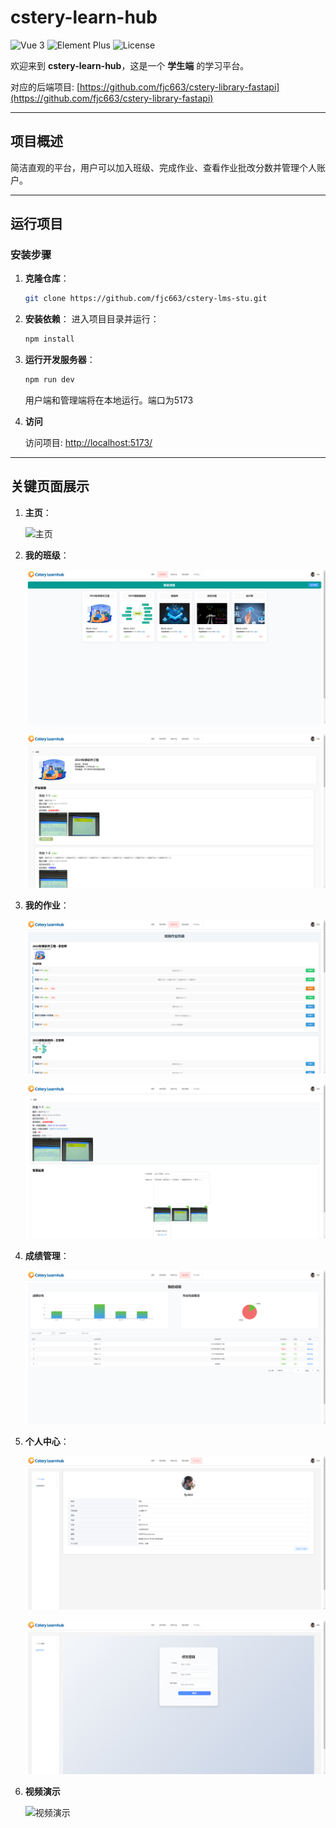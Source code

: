 # cstery-learn-hub

![Vue 3](https://img.shields.io/badge/Vue-3-brightgreen.svg)
![Element Plus](https://img.shields.io/badge/Element--Plus-2.8.5-blue.svg)
![License](https://img.shields.io/badge/license-MIT-blue.svg)

欢迎来到 **cstery-learn-hub**，这是一个 **学生端** 的学习平台。

对应的后端项目: [https://github.com/fjc663/cstery-library-fastapi](https://github.com/fjc663/cstery-library-fastapi)

---

## 项目概述

简洁直观的平台，用户可以加入班级、完成作业、查看作业批改分数并管理个人账户。

---

## 运行项目

### 安装步骤

1. **克隆仓库**：
   ```bash
   git clone https://github.com/fjc663/cstery-lms-stu.git
   ```

2. **安装依赖**：
   进入项目目录并运行：
   ```bash
   npm install
   ```

3. **运行开发服务器**：
   ```bash
   npm run dev
   ```
   用户端和管理端将在本地运行。端口为5173

4. **访问**

   访问项目: [http://localhost:5173/](http://localhost:5173/)  

---

## 关键页面展示

1. **主页**：

   ![主页](./public/readmeImgVideo/img1.png)


2. **我的班级**：

   ![我的班级1](./public/readmeImgVideo/img2.png)

   ![我的班级2](./public/readmeImgVideo/img3.png)


3. **我的作业**：
   
   ![我的作业1](./public/readmeImgVideo/img4.png)
   
   ![我的作业2](./public/readmeImgVideo/img5.png)

4. **成绩管理**：

   ![我的成绩](./public/readmeImgVideo/img6.png)

5. **个人中心**：
   
   ![我的成绩](./public/readmeImgVideo/img7.png)

   ![我的成绩](./public/readmeImgVideo/img8.png)
   
6. **视频演示**

   ![视频演示](./public/readmeImgVideo/video.gif)